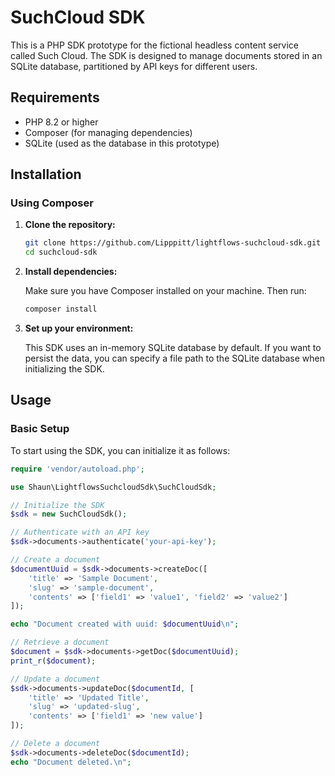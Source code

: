 # SuchCloud SDK

This is a PHP SDK prototype for the fictional headless content service called Such Cloud. The SDK is designed to manage documents stored in an SQLite database, partitioned by API keys for different users.

## Requirements

- PHP 8.2 or higher
- Composer (for managing dependencies)
- SQLite (used as the database in this prototype)

## Installation

### Using Composer

1. **Clone the repository:**

    ```bash
    git clone https://github.com/Lipppitt/lightflows-suchcloud-sdk.git
    cd suchcloud-sdk
    ```

2. **Install dependencies:**

   Make sure you have Composer installed on your machine. Then run:

    ```bash
    composer install
    ```

3. **Set up your environment:**

   This SDK uses an in-memory SQLite database by default. If you want to persist the data, you can specify a file path to the SQLite database when initializing the SDK.

## Usage

### Basic Setup

To start using the SDK, you can initialize it as follows:

```php
require 'vendor/autoload.php';

use Shaun\LightflowsSuchcloudSdk\SuchCloudSdk;

// Initialize the SDK
$sdk = new SuchCloudSdk();

// Authenticate with an API key
$sdk->documents->authenticate('your-api-key');

// Create a document
$documentUuid = $sdk->documents->createDoc([
    'title' => 'Sample Document',
    'slug' => 'sample-document',
    'contents' => ['field1' => 'value1', 'field2' => 'value2']
]);

echo "Document created with uuid: $documentUuid\n";

// Retrieve a document
$document = $sdk->documents->getDoc($documentUuid);
print_r($document);

// Update a document
$sdk->documents->updateDoc($documentId, [
    'title' => 'Updated Title',
    'slug' => 'updated-slug',
    'contents' => ['field1' => 'new value']
]);

// Delete a document
$sdk->documents->deleteDoc($documentId);
echo "Document deleted.\n";
